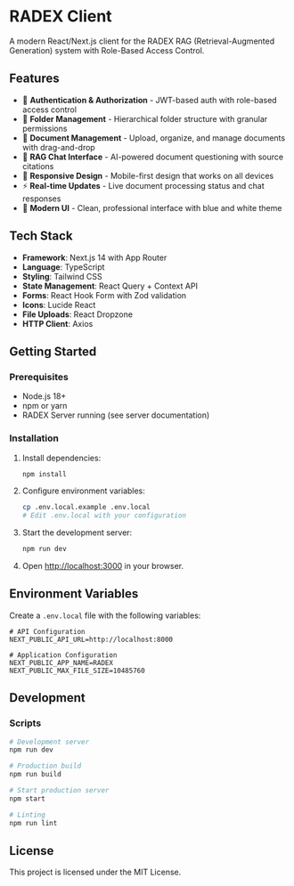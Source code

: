 # RADEX Client

A modern React/Next.js client for the RADEX RAG (Retrieval-Augmented Generation) system with Role-Based Access Control.

## Features

- 🔐 **Authentication & Authorization** - JWT-based auth with role-based access control
- 📁 **Folder Management** - Hierarchical folder structure with granular permissions  
- 📄 **Document Management** - Upload, organize, and manage documents with drag-and-drop
- 🤖 **RAG Chat Interface** - AI-powered document questioning with source citations
- 📱 **Responsive Design** - Mobile-first design that works on all devices
- ⚡ **Real-time Updates** - Live document processing status and chat responses
- 🎨 **Modern UI** - Clean, professional interface with blue and white theme

## Tech Stack

- **Framework**: Next.js 14 with App Router
- **Language**: TypeScript
- **Styling**: Tailwind CSS
- **State Management**: React Query + Context API
- **Forms**: React Hook Form with Zod validation
- **Icons**: Lucide React
- **File Uploads**: React Dropzone
- **HTTP Client**: Axios

## Getting Started

### Prerequisites

- Node.js 18+ 
- npm or yarn
- RADEX Server running (see server documentation)

### Installation

1. Install dependencies:
   ```bash
   npm install
   ```

2. Configure environment variables:
   ```bash
   cp .env.local.example .env.local
   # Edit .env.local with your configuration
   ```

3. Start the development server:
   ```bash
   npm run dev
   ```

4. Open [http://localhost:3000](http://localhost:3000) in your browser.

## Environment Variables

Create a `.env.local` file with the following variables:

```env
# API Configuration
NEXT_PUBLIC_API_URL=http://localhost:8000

# Application Configuration  
NEXT_PUBLIC_APP_NAME=RADEX
NEXT_PUBLIC_MAX_FILE_SIZE=10485760
```

## Development

### Scripts

```bash
# Development server
npm run dev

# Production build
npm run build

# Start production server
npm start

# Linting
npm run lint
```

## License

This project is licensed under the MIT License.